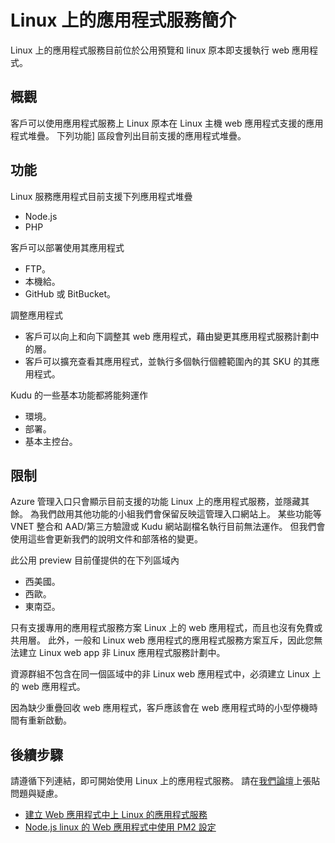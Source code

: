 <properties 
    pageTitle="簡介 Linux 上的應用程式服務 |Microsoft Azure" 
    description="深入了解 Linux 上的應用程式服務。" 
    keywords="azure 應用程式服務、 linux os"
    services="app-service" 
    documentationCenter="" 
    authors="naziml" 
    manager="wpickett" 
    editor=""/>

<tags 
    ms.service="app-service" 
    ms.workload="na" 
    ms.tgt_pltfrm="na" 
    ms.devlang="na" 
    ms.topic="article" 
    ms.date="10/10/2016" 
    ms.author="naziml"/>

# <a name="introduction-to-app-service-on-linux"></a>Linux 上的應用程式服務簡介
Linux 上的應用程式服務目前位於公用預覽和 linux 原本即支援執行 web 應用程式。 

## <a name="overview"></a>概觀 ##
客戶可以使用應用程式服務上 Linux 原本在 Linux 主機 web 應用程式支援的應用程式堆疊。 下列功能] 區段會列出目前支援的應用程式堆疊。

## <a name="features"></a>功能 ##
Linux 服務應用程式目前支援下列應用程式堆疊

- Node.js
- PHP

客戶可以部署使用其應用程式

- FTP。
- 本機給。
- GitHub 或 BitBucket。

調整應用程式


- 客戶可以向上和向下調整其 web 應用程式，藉由變更其應用程式服務計劃中的層。 
- 客戶可以擴充查看其應用程式，並執行多個執行個體範圍內的其 SKU 的其應用程式。

Kudu 的一些基本功能都將能夠運作

- 環境。
- 部署。
- 基本主控台。

## <a name="limitations"></a>限制 ##

Azure 管理入口只會顯示目前支援的功能 Linux 上的應用程式服務，並隱藏其餘。 為我們啟用其他功能的小組我們會保留反映這管理入口網站上。 某些功能等 VNET 整合和 AAD/第三方驗證或 Kudu 網站副檔名執行目前無法運作。 但我們會使用這些會更新我們的說明文件和部落格的變更。

此公用 preview 目前僅提供的在下列區域內

-   西美國。
-   西歐。
-   東南亞。

只有支援專用的應用程式服務方案 Linux 上的 web 應用程式，而且也沒有免費或共用層。 此外，一般和 Linux web 應用程式的應用程式服務方案互斥，因此您無法建立 Linux web app 非 Linux 應用程式服務計劃中。

資源群組不包含在同一個區域中的非 Linux web 應用程式中，必須建立 Linux 上的 web 應用程式。

因為缺少重疊回收 web 應用程式，客戶應該會在 web 應用程式時的小型停機時間有重新啟動。 

## <a name="next-steps"></a>後續步驟 ##

請遵循下列連結，即可開始使用 Linux 上的應用程式服務。 請在[我們論壇](https://social.msdn.microsoft.com/forums/azure/home?forum=windowsazurewebsitespreview)上張貼問題與疑慮。

* [建立 Web 應用程式中上 Linux 的應用程式服務](./app-service-linux-how-to-create-a-web-app.md)
* [Node.js linux 的 Web 應用程式中使用 PM2 設定](./app-service-linux-using-nodejs-pm2.md)

